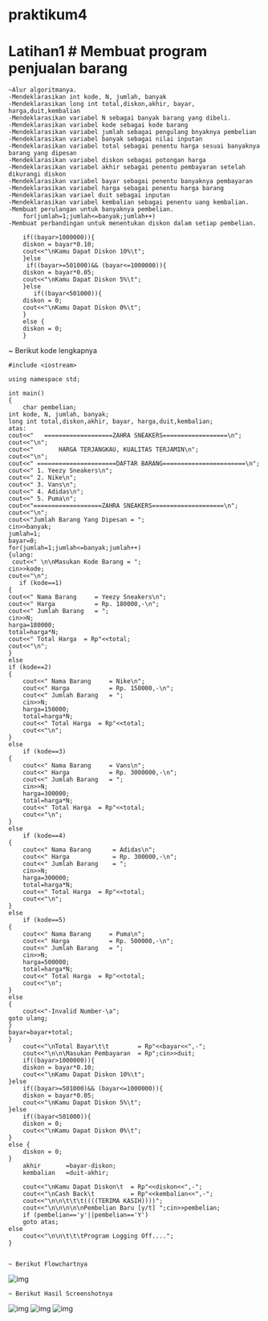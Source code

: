 # praktikum4

# Latihan1 # Membuat program penjualan barang

	~Alur algoritmanya.
	-Mendeklarasikan int kode, N, jumlah, banyak
	-Mendeklarasikan long int total,diskon,akhir, bayar, harga,duit,kembalian
	-Mendeklarasikan variabel N sebagai banyak barang yang dibeli.
	-Mendeklarasikan variabel kode sebagai kode barang
	-Mendeklarasikan variabel jumlah sebagai pengulang bnyaknya pembelian
	-Mendeklarasikan variabel banyak sebagai nilai inputan 
	-Mendeklarasikan variabel total sebagai penentu harga sesuai banyaknya barang yang dipesan
	-Mendeklarasikan variabel diskon sebagai potongan harga
	-Mendeklarasikan variabel akhir sebagai penentu pembayaran setelah dikurangi diskon
	-Mendeklarasikan variabel bayar sebagai penentu banyaknya pembayaran
	-Mendeklarasikan variabel harga sebagai penentu harga barang
	-Mendeklarasikan variael duit sebagai inputan
	-Mendeklarasikan variabel kembalian sebagai penentu uang kembalian.
	-Membuat perulangan untuk banyaknya pembelian.
		for(jumlah=1;jumlah<=banyak;jumlah++)
	-Membuat perbandingan untuk menentukan diskon dalam setiap pembelian.

		if((bayar>1000000)){
		diskon = bayar*0.10;
		cout<<"\nKamu Dapat Diskon 10%\t";
		}else
   		 if((bayar>=501000)&& (bayar<=1000000)){
		diskon = bayar*0.05;
		cout<<"\nKamu Dapat Diskon 5%\t";
		}else
 		   if((bayar<501000)){
		diskon = 0;
		cout<<"\nKamu Dapat Diskon 0%\t";
		}
		else {
		diskon = 0;
		}
~ Berikut kode lengkapnya

	#include <iostream>

	using namespace std;

	int main()
	{
	    char pembelian;
	int kode, N, jumlah, banyak;
	long int total,diskon,akhir, bayar, harga,duit,kembalian;
	atas:	
	cout<<"   ===================ZAHRA SNEAKERS==================\n";
	cout<<"\n";
	cout<<"       HARGA TERJANGKAU, KUALITAS TERJAMIN\n";
	cout<<"\n";
	cout<<" ======================DAFTAR BARANG=======================\n";
	cout<<" 1. Yeezy Sneakers\n";
	cout<<" 2. Nike\n";
	cout<<" 3. Vans\n";
	cout<<" 4. Adidas\n";
	cout<<" 5. Puma\n";
	cout<<"===================ZAHRA SNEAKERS====================\n";
	cout<<"\n";
	cout<<"Jumlah Barang Yang Dipesan = ";
	cin>>banyak;
	jumlah=1;
	bayar=0;
	for(jumlah=1;jumlah<=banyak;jumlah++)
	{ulang:
	 cout<<" \n\nMasukan Kode Barang = ";
	cin>>kode;
	cout<<"\n";
 	   if (kode==1)
	{
	cout<<" Nama Barang     = Yeezy Sneakers\n";
	cout<<" Harga           = Rp. 180000,-\n";
	cout<<" Jumlah Barang   = ";
	cin>>N;
	harga=180000;
	total=harga*N;
	cout<<" Total Harga  = Rp"<<total;
	cout<<"\n";
	}
	else
	if (kode==2)
	{
		cout<<" Nama Barang     = Nike\n";
		cout<<" Harga           = Rp. 150000,-\n";
		cout<<" Jumlah Barang   = ";
		cin>>N;
		harga=150000;
		total=harga*N;
		cout<<" Total Harga  = Rp"<<total;
		cout<<"\n";
	}
	else
		if (kode==3)
	{
		cout<<" Nama Barang     = Vans\n";
		cout<<" Harga           = Rp. 3000000,-\n";
		cout<<" Jumlah Barang   = ";
		cin>>N;
		harga=300000;
		total=harga*N;
		cout<<" Total Harga  = Rp"<<total;
		cout<<"\n";
	}
	else
		if (kode==4)
	{
		cout<<" Nama Barang      = Adidas\n";
		cout<<" Harga            = Rp. 300000,-\n";
		cout<<" Jumlah Barang    = ";
		cin>>N;
		harga=300000;
		total=harga*N;
		cout<<" Total Harga  = Rp"<<total;
		cout<<"\n";
	}
	else
		if (kode==5)
	{
		cout<<" Nama Barang     = Puma\n";
		cout<<" Harga           = Rp. 500000,-\n";
		cout<<" Jumlah Barang   = ";
		cin>>N;
		harga=500000;
		total=harga*N;
		cout<<" Total Harga  = Rp"<<total;
		cout<<"\n";
	}
	else
	{
		cout<<"-Invalid Number-\a";
	goto ulang;
	}
	bayar=bayar+total;
	}
		cout<<"\nTotal Bayar\t\t        = Rp"<<bayar<<",-";
		cout<<"\n\n\Masukan Pembayaran  = Rp";cin>>duit;
		if((bayar>1000000)){
		diskon = bayar*0.10;
		cout<<"\nKamu Dapat Diskon 10%\t";
	}else
		if((bayar>=501000)&& (bayar<=1000000)){
		diskon = bayar*0.05;
		cout<<"\nKamu Dapat Diskon 5%\t";
	}else
		if((bayar<501000)){
		diskon = 0;
		cout<<"\nKamu Dapat Diskon 0%\t";
	}
	else {
		diskon = 0;
	}
		akhir       =bayar-diskon;
		kembalian   =duit-akhir;

		cout<<"\nKamu Dapat Diskon\t  = Rp"<<diskon<<",-";
		cout<<"\nCash Back\t          = Rp"<<kembalian<<",-";
		cout<<"\n\n\t\t\t((((TERIMA KASIH))))";
		cout<<"\n\n\n\n\nPembelian Baru [y/t] ";cin>>pembelian;
		if (pembelian=='y'||pembelian=='Y')
		goto atas;
	else
		cout<<"\n\n\t\t\tProgram Logging Off....";
	}


	~ Berikut Flowchartnya

![img](https://github.com/zahira12/praktikum4/blob/master/latihan1/flowchart.png)


	~ Berikut Hasil Screenshotnya


![img](https://github.com/zahira12/praktikum4/blob/master/latihan1/hasil1screenshot.png)
![img](https://github.com/zahira12/praktikum4/blob/master/latihan1/hasil2screenshot.png)
![img](https://github.com/zahira12/praktikum4/blob/master/latihan1/hasil3screenshot.png)